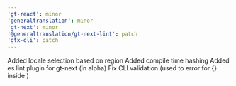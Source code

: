 ```yaml
---
'gt-react': minor
'generaltranslation': minor
'gt-next': minor
'@generaltranslation/gt-next-lint': patch
'gtx-cli': patch
---
```


Added locale selection based on region
Added compile time hashing
Added es lint plugin for gt-next (in alpha)
Fix CLI validation (used to error for {<JSX/>} inside <T>)
